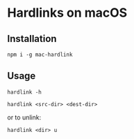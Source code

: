 # Hardlinks on macOS

## Installation

`npm i -g mac-hardlink`

## Usage

`hardlink -h`

`hardlink <src-dir> <dest-dir>`

or to unlink:

`hardlink <dir> u`
